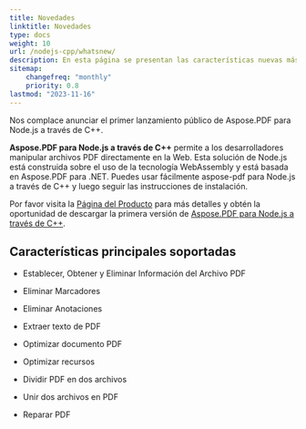 ```yaml
---
title: Novedades 
linktitle: Novedades
type: docs
weight: 10
url: /nodejs-cpp/whatsnew/
description: En esta página se presentan las características nuevas más populares en Aspose.PDF para Node.js a través de C++ que se han introducido en versiones recientes.
sitemap:
    changefreq: "monthly"
    priority: 0.8
lastmod: "2023-11-16"
---
```


Nos complace anunciar el primer lanzamiento público de Aspose.PDF para Node.js a través de C++.

**Aspose.PDF para Node.js a través de C++** permite a los desarrolladores manipular archivos PDF directamente en la Web. Esta solución de Node.js está construida sobre el uso de la tecnología WebAssembly y está basada en Aspose.PDF para .NET. Puedes usar fácilmente aspose-pdf para Node.js a través de C++ y luego seguir las instrucciones de instalación.

Por favor visita la [Página del Producto](https://products.aspose.com/pdf/nodejs-cpp/) para más detalles y obtén la oportunidad de descargar la primera versión de [Aspose.PDF para Node.js a través de C++]().

## **Características principales soportadas**

- Establecer, Obtener y Eliminar Información del Archivo PDF
- Eliminar Marcadores
- Eliminar Anotaciones

- Extraer texto de PDF
- Optimizar documento PDF
- Optimizar recursos
- Dividir PDF en dos archivos
- Unir dos archivos en PDF
- Reparar PDF